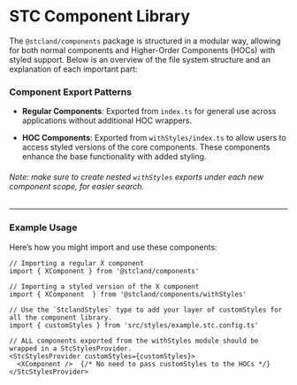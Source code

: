 # STC Component Library

The `@stcland/components` package is structured in a modular way, allowing for both normal components and Higher-Order Components (HOCs) with styled support. Below is an overview of the file system structure and an explanation of each important part:


### Component Export Patterns

- **Regular Components**: 
  Exported from `index.ts` for general use across applications without additional HOC wrappers.

- **HOC Components**:
  Exported from `withStyles/index.ts` to allow users to access styled versions of the core components. These components enhance the base functionality with added styling.


###### *Note:* make sure to create nested `withStyles` exports under each new component scope, for easier search.
---

### Example Usage 

Here’s how you might import and use these components:

```tsx
// Importing a regular X component
import { XComponent } from '@stcland/components'

// Importing a styled version of the X component
import { XComponent  } from '@stcland/components/withStyles'

// Use the `StclandStyles` type to add your layer of customStyles for all the component library.
import { customStyles } from 'src/styles/example.stc.config.ts'

// ALL components exported from the withStyles module should be wrapped in a StcStylesProvider.
<StcStylesProvider customStyles={customStyles}>
  <XComponent />  {/* No need to pass customStyles to the HOCs */}
</StcStylesProvider>
